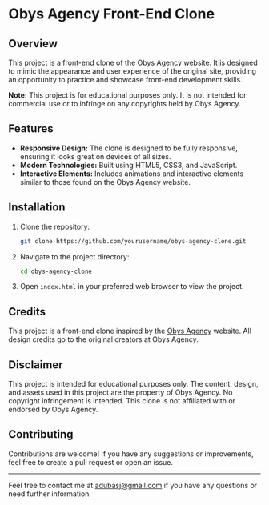 # Obys Agency Front-End Clone

## Overview

This project is a front-end clone of the Obys Agency website. It is designed to mimic the appearance and user experience of the original site, providing an opportunity to practice and showcase front-end development skills. 

**Note:** This project is for educational purposes only. It is not intended for commercial use or to infringe on any copyrights held by Obys Agency.

## Features

- **Responsive Design:** The clone is designed to be fully responsive, ensuring it looks great on devices of all sizes.
- **Modern Technologies:** Built using HTML5, CSS3, and JavaScript.
- **Interactive Elements:** Includes animations and interactive elements similar to those found on the Obys Agency website.

## Installation

1. Clone the repository:
    ```bash
    git clone https://github.com/yourusername/obys-agency-clone.git
    ```
2. Navigate to the project directory:
    ```bash
    cd obys-agency-clone
    ```
3. Open `index.html` in your preferred web browser to view the project.

## Credits

This project is a front-end clone inspired by the [Obys Agency](https://obys.agency/) website. All design credits go to the original creators at Obys Agency.

## Disclaimer

This project is intended for educational purposes only. The content, design, and assets used in this project are the property of Obys Agency. No copyright infringement is intended. This clone is not affiliated with or endorsed by Obys Agency.

## Contributing

Contributions are welcome! If you have any suggestions or improvements, feel free to create a pull request or open an issue.


---

Feel free to contact me at adubasj@gmail.com if you have any questions or need further information.
